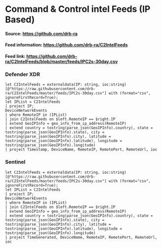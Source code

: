 # Command & Control intel Feeds (IP Based)

#### Source: https://github.com/drb-ra
#### Feed information: https://github.com/drb-ra/C2IntelFeeds
#### Feed link: https://github.com/drb-ra/C2IntelFeeds/blob/master/feeds/IPC2s-30day.csv

### Defender XDR
```
let C2IntelFeeds = externaldata(IP: string, ioc:string)[@"https://raw.githubusercontent.com/drb-ra/C2IntelFeeds/master/feeds/IPC2s-30day.csv"] with (format="csv", ignoreFirstRecord=True);
let IPList = C2IntelFeeds
| project IP;
DeviceNetworkEvents
| where RemoteIP in (IPList)
| join C2IntelFeeds on $left.RemoteIP == $right.IP
| extend GeoIPInfo = geo_info_from_ip_address(RemoteIP)
| extend country = tostring(parse_json(GeoIPInfo).country), state = tostring(parse_json(GeoIPInfo).state), city = tostring(parse_json(GeoIPInfo).city), latitude = tostring(parse_json(GeoIPInfo).latitude), longitude = tostring(parse_json(GeoIPInfo).longitude)
| project Timestamp, DeviceName, RemoteIP, RemotePort, RemoteUrl, ioc
```


### Sentinel
```
let C2IntelFeeds = externaldata(IP: string, ioc:string)[@"https://raw.githubusercontent.com/drb-ra/C2IntelFeeds/master/feeds/IPC2s-30day.csv"] with (format="csv", ignoreFirstRecord=True);
let IPList = C2IntelFeeds
| project IP;
DeviceNetworkEvents
| where RemoteIP in (IPList)
| join C2IntelFeeds on $left.RemoteIP == $right.IP
| extend GeoIPInfo = geo_info_from_ip_address(RemoteIP)
| extend country = tostring(parse_json(GeoIPInfo).country), state = tostring(parse_json(GeoIPInfo).state), city = tostring(parse_json(GeoIPInfo).city), latitude = tostring(parse_json(GeoIPInfo).latitude), longitude = tostring(parse_json(GeoIPInfo).longitude)
| project TimeGenerated, DeviceName, RemoteIP, RemotePort, RemoteUrl, ioc
```

